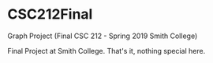 # CSC212Final
Graph Project (Final CSC 212 - Spring 2019 Smith College)

Final Project at Smith College. That's it, nothing special here.

